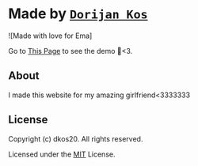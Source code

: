 # Made by [`Dorijan Kos`](github.com/dkos20)

![Made with love for Ema]



Go to [This Page](http://foremafromdorijan.online/) to see the demo 🙂<3.

## About
I made this website for my amazing girlfriend<3333333


## License

Copyright (c) dkos20. All rights reserved.

Licensed under the [MIT](LICENSE) License.
